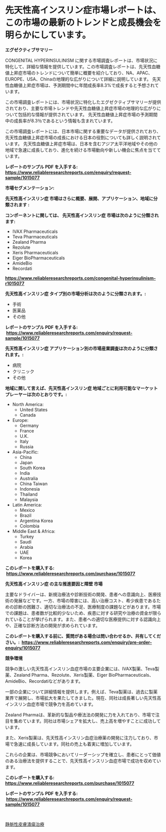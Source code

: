 <p><h1>先天性高インスリン症市場レポートは、この市場の最新のトレンドと成長機会を明らかにしています。</h1></p><p><strong>エグゼクティブサマリー</strong></p>
<p><p>CONGENITAL HYPERINSULINISM に関する市場調査レポートは、市場状況に特化して、詳細な情報を提供しています。この市場調査レポートは、先天性血糖値上昇症市場のトレンドについて簡単に概要を紹介しており、NA、APAC、EUROPE、USA、Chinaの地理的な広がりについて詳細に説明しています。 先天性血糖値上昇症市場は、予測期間中に年間成長率8.3%で成長すると予想されています。</p><p>この市場調査レポートには、市場状況に特化したエグゼクティブサマリーが提供されており、主要な市場トレンドや先天性血糖値上昇症市場の地理的な広がりについて包括的な情報が提供されています。 先天性血糖値上昇症市場の予測期間中の成長率が8.3％であるという情報も含まれています。</p><p>この市場調査レポートには、日本市場に関する重要なデータが提供されており、先天性血糖値上昇症市場の成長における日本の役割についても詳しく説明されています。 先天性血糖値上昇症市場は、日本を含むアジア太平洋地域やその他の地域で急速に成長しており、進化を続ける市場動向や新しい機会に焦点を当てています。</p></p>
<p><strong>レポートのサンプル PDF を入手する: <a href="https://www.reliableresearchreports.com/enquiry/request-sample/1015077">https://www.reliableresearchreports.com/enquiry/request-sample/1015077</a></strong></p>
<p><strong>市場セグメンテーション:</strong></p>
<p><strong> 先天性高インスリン症 市場はさらに概要、展開、アプリケーション、地域に分類されます :</strong></p>
<p><strong>コンポーネントに関しては、 先天性高インスリン症 市場は次のように分類されます: &nbsp;</strong></p>
<p><ul><li>IVAX Pharmaceuticals</li><li>Teva Pharmaceuticals</li><li>Zealand Pharma</li><li>Rezolute</li><li>Xeris Pharmaceuticals</li><li>Eiger BioPharmaceuticals</li><li>AmideBio</li><li>Recordati</li></ul></p>
<p><strong><a href="https://www.reliableresearchreports.com/congenital-hyperinsulinism-r1015077">https://www.reliableresearchreports.com/congenital-hyperinsulinism-r1015077</a></strong></p>
<p><strong> 先天性高インスリン症 タイプ別の市場分析は次のように分類されます。:</strong></p>
<p><ul><li>手術</li><li>医薬品</li><li>その他</li></ul></p>
<p><strong>レポートのサンプル PDF を入手する: &nbsp;<a href="https://www.reliableresearchreports.com/enquiry/request-sample/1015077">https://www.reliableresearchreports.com/enquiry/request-sample/1015077</a></strong></p>
<p><strong> 先天性高インスリン症 アプリケーション別の市場産業調査は次のように分類されます。:</strong></p>
<p><ul><li>病院</li><li>クリニック</li><li>その他</li></ul></p>
<p><strong>地域に関して言えば、先天性高インスリン症 地域ごとに利用可能なマーケットプレーヤーは次のとおりです。:</strong></p>
<p><ul>
    <li>
        North America:
        <ul>
            <li>United States</li>
            <li>Canada</li>
        </ul>
    </li>
    <li>
        Europe:
        <ul>
            <li>Germany</li>
            <li>France</li>
            <li>U.K.</li>
            <li>Italy</li>
            <li>Russia</li>
        </ul>
    </li>
    <li>
        Asia-Pacific:
        <ul>
            <li>China</li>
            <li>Japan</li>
            <li>South Korea</li>
            <li>India</li>
            <li>Australia</li>
            <li>China Taiwan</li>
            <li>Indonesia</li>
            <li>Thailand</li>
            <li>Malaysia</li>
        </ul>
    </li>
    <li>
        Latin America:
        <ul>
            <li>Mexico</li>
            <li>Brazil</li>
            <li>Argentina Korea</li>
            <li>Colombia</li>
        </ul>
    </li>
    <li>
        Middle East & Africa:
        <ul>
            <li>Turkey</li>
            <li>Saudi</li>
            <li>Arabia</li>
            <li>UAE</li>
            <li>Korea</li>
        </ul>
    </li>
    </ul></p>
<p><strong>このレポートを購入する: &nbsp;<a href="https://www.reliableresearchreports.com/purchase/1015077">https://www.reliableresearchreports.com/purchase/1015077</a></strong></p>
<p><strong>先天性高インスリン症 の主な推進要因と障壁 市場</strong></p>
<p><p>主要なドライバーは、新規治療法や診断技術の開発、患者への意識向上、医療技術の発展などです。一方、市場の障害には、高い治療コスト、希少疾患であるための診断の困難さ、適切な治療法の不足、医療制度の課題などがあります。市場での課題は、患者数が比較的少ないため、疾患に対する研究や治療の資金が限られていることが挙げられます。また、患者への適切な医療提供に対する認識向上や、正確な診断方法の開発が求められています。</p></p>
<p><strong>このレポートを購入する前に、質問がある場合は問い合わせるか、共有してください。:&nbsp; <a href="https://www.reliableresearchreports.com/enquiry/pre-order-enquiry/1015077">https://www.reliableresearchreports.com/enquiry/pre-order-enquiry/1015077</a></strong></p>
<p><strong>競争環境</strong></p>
<p><p>競争の激しい先天性高インスリン血症市場の主要企業には、IVAX製薬、Teva製薬、Zealand Pharma、Rezolute、Xeris製薬、Eiger BioPharmaceuticals、AmideBio、Recordatiなどがあります。</p><p>一部の企業について詳細情報を提供します。例えば、Teva製薬は、過去に製薬業界で展開し、市場拡大を果たしてきました。現在、同社は成長著しい先天性高インスリン血症市場で競争力を高めています。 </p><p>Zealand Pharmaは、革新的な製品や療法法の開発に力を入れており、市場で注目を集めています。同社は市場シェアを拡大し、売上高を増やすことに成功しています。</p><p>また、Xeris製薬は、先天性高インスリン血症治療薬の開発に注力しており、市場で急速に成長しています。同社の売上も着実に増加しています。</p><p>これらの企業は、市場競争においてリーダーシップを確立し、患者にとって価値のある治療法を提供することで、先天性高インスリン血症市場で成功を収めています。</p></p>
<p><strong>このレポートを購入する: &nbsp; <a href="https://www.reliableresearchreports.com/purchase/1015077">https://www.reliableresearchreports.com/purchase/1015077</a></strong></p>
<p><strong>レポートのサンプル PDF を入手する: &nbsp;<a href="https://www.reliableresearchreports.com/enquiry/request-sample/1015077">https://www.reliableresearchreports.com/enquiry/request-sample/1015077</a></strong><strong></strong></p>
<p>&nbsp;</p>
<p><p><a href="https://github.com/nemesis2824/Market-Research-Report-List-1/blob/main/428386523657.md">静脈性皮膚潰瘍治療</a></p></p>